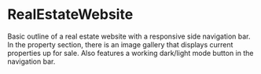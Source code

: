 # RealEstateWebsite
Basic outline of a real estate website with a responsive side navigation bar. In the property section, there is an image gallery that displays current properties up for sale. Also features a working dark/light mode button in the navigation bar. 
